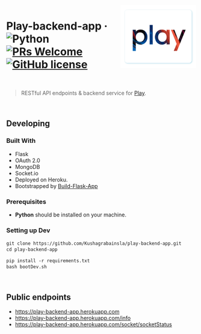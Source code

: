 <img src="https://github.com/Kushagrabainsla/play/blob/master/public/readmePlayLogo.png?raw=true" alt="Play Logo" width="200" align="right">


# Play-backend-app &middot; ![Python](https://img.shields.io/badge/Language-Python-blue?style=flat&logo=python) [![PRs Welcome](https://img.shields.io/badge/PRs-welcome-brightgreen.svg?style=flat)](http://makeapullrequest.com) [![GitHub license](https://img.shields.io/badge/license-MIT-blue.svg?style=flat)](https://github.com/your/your-project/blob/master/LICENSE)

<Br/>

> RESTful API endpoints & backend service for [Play](https://officialplay.me).

<Br/>

## Developing


### Built With

* Flask
* OAuth 2.0
* MongoDB
* Socket.io
* Deployed on Heroku.
* Bootstrapped by [Build-Flask-App](https://pypi.org/project/build-flask-app/)


### Prerequisites
* **Python** should be installed on your machine.


### Setting up Dev


```shell
git clone https://github.com/Kushagrabainsla/play-backend-app.git
cd play-backend-app
```

```shell
pip install -r requirements.txt
bash bootDev.sh
```
<Br/>

## Public endpoints

* https://play-backend-app.herokuapp.com
* https://play-backend-app.herokuapp.com/info
* https://play-backend-app.herokuapp.com/socket/socketStatus

<Br/>